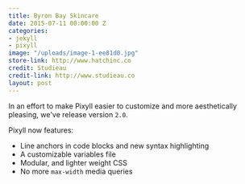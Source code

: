```yaml
---
title: Byron Bay Skincare
date: 2015-07-11 00:00:00 Z
categories:
- jekyll
- pixyll
image: "/uploads/image-1-ee81d0.jpg"
store-link: http://www.hatchinc.co
credit: Studieau
credit-link: http://www.studieau.co
layout: post
---
```


In an effort to make Pixyll easier to customize and more aesthetically pleasing, we've release version `2.0`.

Pixyll now features:

* Line anchors in code blocks and new syntax highlighting
* A customizable variables file
* Modular, and lighter weight CSS
* No more `max-width` media queries
